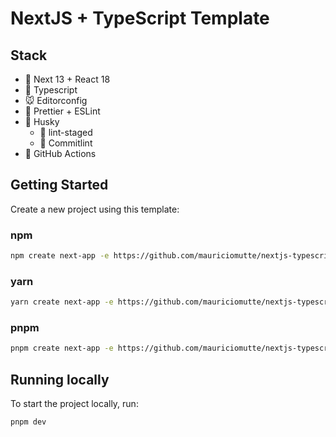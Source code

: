 # NextJS + TypeScript Template

## Stack

- 🔼 Next 13 + React 18
- 💙 Typescript
- 🐭 Editorconfig
- 💖 Prettier + ESLint
- 🐶 Husky
  - 🚫 lint-staged
  - 📝 Commitlint
- 👷 GitHub Actions

## Getting Started

Create a new project using this template:

### npm

```bash
npm create next-app -e https://github.com/mauriciomutte/nextjs-typescript-template
```

### yarn

```bash
yarn create next-app -e https://github.com/mauriciomutte/nextjs-typescript-template
```

### pnpm

```bash
pnpm create next-app -e https://github.com/mauriciomutte/nextjs-typescript-template
```

## Running locally

To start the project locally, run:

```bash
pnpm dev
```
